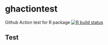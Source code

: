 # ghactiontest
Github Action test for R package
[![R build status](https://github.com/shinichi-takayanagi/ghactiontest/workflows/R-CMD-check/badge.svg)](https://github.com/shinichi-takayanagi/ghactiontest)

## Test
